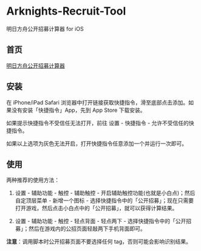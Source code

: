 # Arknights-Recruit-Tool

明日方舟公开招募计算器 for iOS

## 首页

[明日方舟公开招募计算器](https://akhr.imwtx.com)

## 安装

在 iPhone/iPad Safari 浏览器中打开链接获取快捷指令，滑至底部点击添加。如果没有安装「快捷指令」App，先到 App Store 下载安装。

如果提示快捷指令不受信任无法打开，前往 设置 - 快捷指令 - 允许不受信任的快捷指令。

如果以上选项为灰色无法开启，打开快捷指令任意添加一个并运行一次即可。

## 使用

两种推荐的使用方法：

1. 设置 - 辅助功能 - 触控 - 辅助触控 - 开启辅助触控功能(也就是小白点)；然后自定顶层菜单 - 新增一个图标 - 选择快捷指令中的「公开招募」；现在只需要打开游戏，然后点击小白点中的「公开招募」，就可以获得计算结果。

2. 设置 - 辅助功能 - 触控 - 轻点背面 - 轻点两下 - 选择快捷指令中的「公开招募」；然后在游戏内的公招页面轻敲两下手机背面即可。

**注意**：调用脚本时公开招募页面不要选择任何 tag，否则可能会影响识别结果。